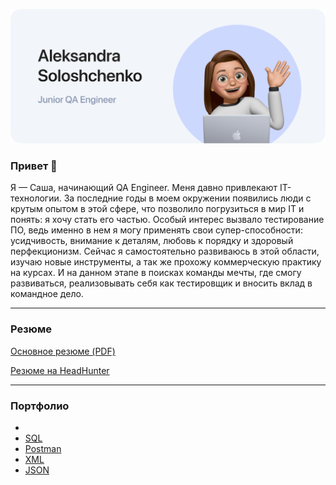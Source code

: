 ![](https://github.com/Sawa-solo/assets/blob/57676cc2ca8cb5be6802abf3850430735ba31e61/WelcomeHeader.png)

### Привет 👋
Я — Саша, начинающий QA Engineer.
Меня давно привлекают IT-технологии. За последние годы в моем окружении появились люди с крутым опытом в этой сфере, что позволило погрузиться в мир IT и понять: я хочу стать его частью.
Особый интерес вызвало тестирование ПО, ведь именно в нем я могу применять свои супер-способности: усидчивость, внимание к деталям, любовь к порядку и здоровый перфекционизм. Сейчас я самостоятельно развиваюсь в этой области, изучаю новые инструменты, а так же прохожу коммерческую практику на курсах.
И на данном этапе в поисках команды мечты, где смогу развиваться, реализовывать себя как тестировщик и вносить вклад в командное дело.

-------

### Резюме 

 [Основное резюме (PDF)](https://drive.google.com/file/d/1jw0HLmUyKq2oHj0HDTTL2JTBEMGfC618/view?usp=sharing)
 
 [Резюме на HeadHunter](https://spb.hh.ru/applicant/resumes/view?resume=82183837ff0bc97afc0039ed1f397253567330)

-------

### Портфолио

* 
* [SQL](https://github.com/Sawa-solo/SQL.git)
* [Postman](https://github.com/Sawa-solo/Postman.git)
* [XML](https://github.com/Sawa-solo/XML.git)
* [JSON](https://github.com/Sawa-solo/JSON.git)

